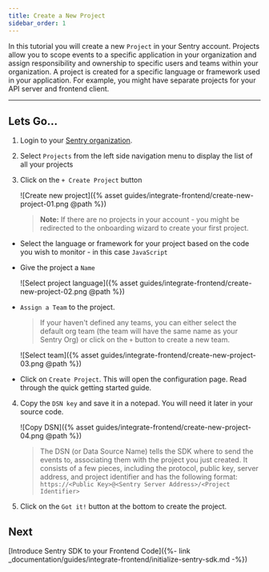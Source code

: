 ```yaml
---
title: Create a New Project
sidebar_order: 1
---
```



In this tutorial you will create a new `Project` in your Sentry account. Projects allow you to scope events to a specific application in your organization and assign responsibility and ownership to specific users and teams within your organization. A project is created for a specific language or framework used in your application. For example, you might have separate projects for your API server and frontend client.

___

## Lets Go...

1. Login to your [Sentry organization](https://sentry.io).

2. Select `Projects` from the left side navigation menu to display the list of all your projects

3. Click on the `+ Create Project` button

    ![Create new project]({% asset guides/integrate-frontend/create-new-project-01.png @path %})

    > **Note:** If there are no projects in your account - you might be redirected to the onboarding wizard to create your first project. 

* Select the language or framework for your project based on the code you wish to monitor - in this case `JavaScript`

* Give the project a `Name`

    ![Select project language]({% asset guides/integrate-frontend/create-new-project-02.png @path %})

* `Assign a Team` to the project. 
    > If your haven't defined any teams, you can either select the default org team (the team will have the same name as your Sentry Org) or click on the `+` button to create a new team. 

    ![Select team]({% asset guides/integrate-frontend/create-new-project-03.png @path %})
    

* Click on `Create Project`. 
    This will open the configuration page. Read through the quick getting started guide.

4. Copy the `DSN key` and save it in a notepad. You will need it later in your source code. 

    ![Copy DSN]({% asset guides/integrate-frontend/create-new-project-04.png @path %})
    > The DSN (or Data Source Name) tells the SDK where to send the events to, associating them with the project you just created. It consists of a few pieces, including the protocol, public key, server address, and project identifier and has the following format: 
        ```
        https://<Public Key>@<Sentry Server Address>/<Project Identifier>
        ```

5. Click on the `Got it!` button at the bottom to create the project. 


## Next

[Introduce Sentry SDK to your Frontend Code]({%- link _documentation/guides/integrate-frontend/initialize-sentry-sdk.md -%})

